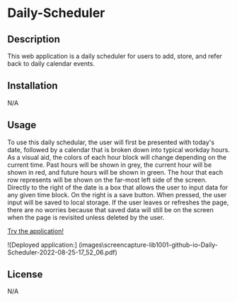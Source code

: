 # Daily-Scheduler


## Description

This web application is a daily scheduler for users to add, store, and refer back to daily calendar events.

## Installation

N/A

## Usage

To use this daily schedular, the user will first be presented with today's date, followed by a calendar that is broken down into typical workday hours. As a visual aid, the colors of each hour block will change depending on the current time. Past hours will be shown in grey, the current hour will be shown in red, and future hours will be shown in green. The hour that each row represents will be shown on the far-most left side of the screen. Directly to the right of the date is a box that allows the user to input data for any given time block. On the right is a save button. When pressed, the user input will be saved to local storage. If the user leaves or refreshes the page, there are no worries because that saved data will still be on the screen when the page is revisited unless deleted by the user.

<a href="https://lib1001.github.io/Daily-Scheduler/">Try the application!</a>

![Deployed application:] (images\screencapture-lib1001-github-io-Daily-Scheduler-2022-08-25-17_52_06.pdf)


## License

N/A